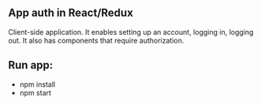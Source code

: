 ## App auth in React/Redux 

Client-side application. It enables setting up an account, logging in, logging out. It also has components that require authorization.

## Run app: 
- npm install
- npm start
